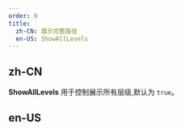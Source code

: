 ```yaml
---
order: 0
title:
  zh-CN: 展示完整路径
  en-US: ShowAllLevels
---
```


## zh-CN

**ShowAllLevels** 用于控制展示所有层级,默认为 `true`。

## en-US
